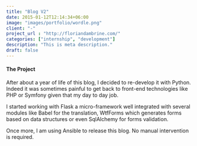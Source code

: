 ```yaml
---
title: "Blog V2"
date: 2015-01-12T12:14:34+06:00
image: "images/portfolio/wordle.png"
client: "-"
project_url : "http://floriandambrine.com/"
categories: ["internship", "development"]
description: "This is meta description."
draft: false
---
```


#### The Project

After about a year of life of this blog, I decided to re-develop it with Python. Indeed it was sometimes painful to get back to front-end technologies like PHP or Symfony given that my day to day job.

I started working with Flask a micro-framework well integrated with several modules like Babel for the translation, WtfForms which generates forms based on data structures or even SqlAlchemy for forms validation.

Once more, I am using Ansible to release this blog. No manual intervention is required.

